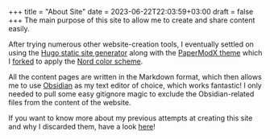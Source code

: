 +++
title = "About Site"
date = 2023-06-22T22:03:59+03:00
draft = false
+++
The main purpose of this site to allow me to create and share content easily.

After trying numerous other website-creation tools, I eventually settled on using the [Hugo static site generator](https://gohugo.io) along with the [PaperModX theme](https://reorx.github.io/hugo-PaperModX/) which I [forked](https://github.com/shzhe02/PaperModX-nordish) to apply the [Nord color scheme](https://www.nordtheme.com/).

All the content pages are written in the Markdown format, which then allows me to use [Obsidian](https://obsidian.md/) as my text editor of choice, which works fantastic! I only needed to pull some easy gitignore magic to exclude the Obsidian-related files from the content of the website.

If you want to know more about my previous attempts at creating this site and why I discarded them, have a look [here](/thoughtbooks/site-history)!
